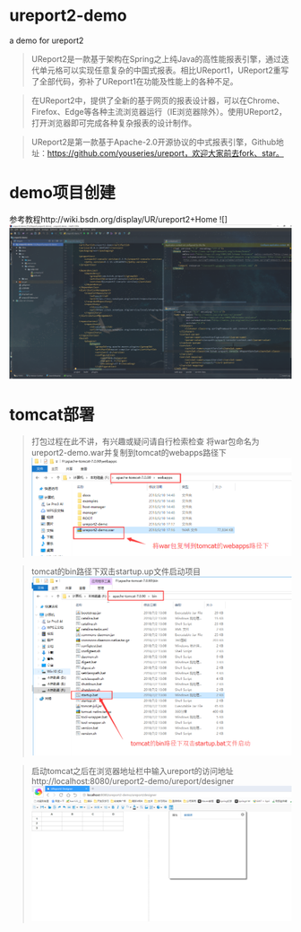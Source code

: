 # ureport2-demo
a demo for ureport2

>UReport2是一款基于架构在Spring之上纯Java的高性能报表引擎，通过迭代单元格可以实现任意复杂的中国式报表。相比UReport1，UReport2重写了全部代码，弥补了UReport1在功能及性能上的各种不足。

>在UReport2中，提供了全新的基于网页的报表设计器，可以在Chrome、Firefox、Edge等各种主流浏览器运行（IE浏览器除外）。使用UReport2，打开浏览器即可完成各种复杂报表的设计制作。

>UReport2是第一款基于Apache-2.0开源协议的中式报表引擎，Github地址：https://github.com/youseries/ureport，欢迎大家前去fork、star。

# demo项目创建
参考教程http://wiki.bsdn.org/display/UR/ureport2+Home
![]![](docs/images/project.png)

# tomcat部署
> 打包过程在此不讲，有兴趣或疑问请自行检索检查
> 将war包命名为ureport2-demo.war并复制到tomcat的webapps路径下
![](docs/images/tomcatDeploymentStep1.png)

> tomcat的bin路径下双击startup.up文件启动项目
![](docs/images/tomcatDeploymentStep2.png)

> 启动tomcat之后在浏览器地址栏中输入ureport的访问地址
http://localhost:8080/ureport2-demo/ureport/designer
![](docs/images/designer.png)
